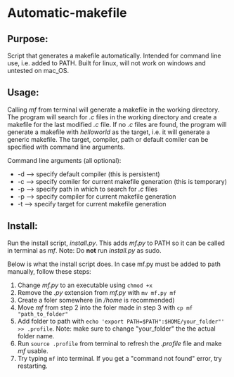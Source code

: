 # Automatic-makefile

## Purpose:
Script that generates a makefile automatically. Intended for command line use, i.e. added to PATH. Built for linux, will not work on windows and untested on mac_OS.

## Usage:
Calling _mf_ from terminal will generate a makefile in the working directory. The program will search for _.c_ files in the working directory and create a makefile for the last modified _.c_ file. If no _.c_ files are found, the program will generate a makefile with _helloworld_ as the target, i.e. it will generate a generic makefile. The target, compiler, path or default comiler can be specified with command line arguments.

Command line arguments (all optional):
* -d --> specify default compiler (this is persistent)
* -c --> specify comiler for current makefile generation (this is temporary)
* -p --> specify path in which to search for _.c_ files
* -p --> specify compiler for current makefile generation
* -t --> specify target for current makefile generation

## Install:
Run the install script, _install.py_. This adds _mf.py_ to PATH so it can be called in terminal as _mf_.
Note: Do __not__ run _install.py_ as sudo.

Below is what the install script does. In case mf.py must be added to path manually, follow these steps:
1. Change _mf.py_ to an executable using `chmod +x`
2. Remove the _.py_ extension from _mf.py_ with `mv mf.py mf`
3. Create a foler somewhere (in _/home_ is recommended)
4. Move _mf_ from step 2 into the foler made in step 3 with `cp mf "path_to_folder"`
5. Add folder to path with `echo 'export PATH=$PATH":$HOME/your_folder"' >> .profile`. Note: make sure to change "your_folder" the the actual folder name. 
6. Run `source .profile` from terminal to refresh the _.profile_ file and make _mf_ usable. 
7. Try typing `mf` into terminal. If you get a "command not found" error, try restarting.

